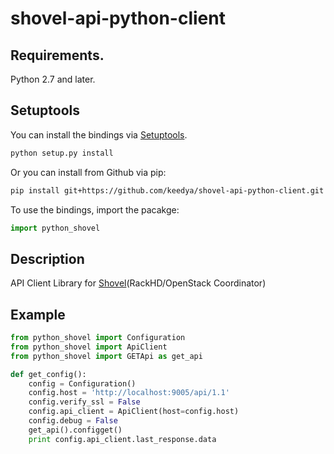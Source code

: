 # shovel-api-python-client

## Requirements.
Python 2.7 and later.

## Setuptools
You can install the bindings via [Setuptools](http://pypi.python.org/pypi/setuptools).

```sh
python setup.py install
```

Or you can install from Github via pip:

```sh
pip install git+https://github.com/keedya/shovel-api-python-client.git
```

To use the bindings, import the pacakge:

```python
import python_shovel
```

## Description

API Client Library for [Shovel](https://github.com/keedya/Shovel)(RackHD/OpenStack Coordinator)

## Example

```python
from python_shovel import Configuration
from python_shovel import ApiClient
from python_shovel import GETApi as get_api

def get_config():
    config = Configuration()
    config.host = 'http://localhost:9005/api/1.1'
    config.verify_ssl = False
    config.api_client = ApiClient(host=config.host)
    config.debug = False
    get_api().configget()
    print config.api_client.last_response.data
```


